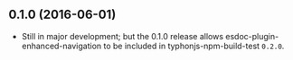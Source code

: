 ## 0.1.0 (2016-06-01)
- Still in major development; but the 0.1.0 release allows esdoc-plugin-enhanced-navigation to be included in typhonjs-npm-build-test `0.2.0`.